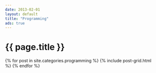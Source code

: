 ```yaml
---
date: 2013-02-01
layout: default
title: "Programming"
ads: true
---
```

<div id="page wrapper">
  <div id="main" role="main fadin">
    <div class="wrap">
        <div class="page-title">
            <H1>{{ page.title }}</H1>
        </div>
        <div class="archive-wrap">
        <div class="tiles">
          {% for post in site.categories.programming %}
            {% include post-grid.html %}
          {% endfor %}
        </div><!-- /.tiles -->
      </div>
    </div>
  </div>
</div>
